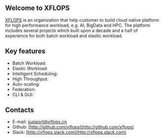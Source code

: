 ## Welcome to XFLOPS

[XFLOPS](http://github.com/xflops) is an organization that help customer to build cloud native platform for high performance workload, e.g. AI, BigData and HPC. The platform includes several projects which built upon a decade and a half of experience for both batch workload and elastic workload.

## Key features

* Batch Workload: 
* Elastic Workload:
* Intelligent Scheduling:
* High Throughput:
* Auto-scaling:
* Federation:
* CLI & GUI:

## Contacts

* E-mail: [support@xflops.cn](mailto:support@xflops.cn)
* Github: [http://github.com/xflops](http://github.com/xflops)
* Slack: [http://xflops.slack.com](http://xflops.slack.com)
